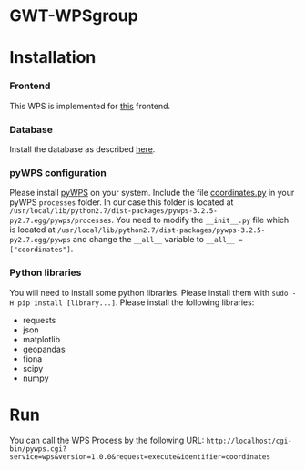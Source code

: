 # GWT-WPSgroup
# Installation
### Frontend
This WPS is implemented for [this](https://github.com/tonja26/CrowdDensityMapper) frontend.

### Database
Install the database as described [here](https://github.com/LEinfeldt/AdvancedGeoWeb).

### pyWPS configuration
Please install [pyWPS](http://pywps.org) on your system. Include the file [coordinates.py](https://github.com/crend02/GWT-WPSgroup/blob/master/coordinates.py) in your pyWPS `processes` folder. In our case this folder is located at `/usr/local/lib/python2.7/dist-packages/pywps-3.2.5-py2.7.egg/pywps/processes`. You need to modify the `__init__.py` file which is located at `/usr/local/lib/python2.7/dist-packages/pywps-3.2.5-py2.7.egg/pywps` and change the `__all__` variable to `__all__ = ["coordinates"]`. 

### Python libraries
You will need to install some python libraries. Please install them with `sudo -H pip install [library...]`. Please install the following libraries:
- requests
- json
- matplotlib
- geopandas
- fiona
- scipy
- numpy

# Run
You can call the WPS Process by the following URL: `http://localhost/cgi-bin/pywps.cgi?service=wps&version=1.0.0&request=execute&identifier=coordinates`
